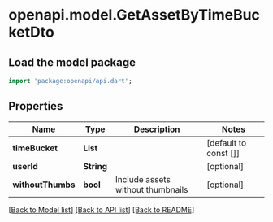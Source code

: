 # openapi.model.GetAssetByTimeBucketDto

## Load the model package
```dart
import 'package:openapi/api.dart';
```

## Properties
Name | Type | Description | Notes
------------ | ------------- | ------------- | -------------
**timeBucket** | **List<String>** |  | [default to const []]
**userId** | **String** |  | [optional] 
**withoutThumbs** | **bool** | Include assets without thumbnails | [optional] 

[[Back to Model list]](../README.md#documentation-for-models) [[Back to API list]](../README.md#documentation-for-api-endpoints) [[Back to README]](../README.md)


